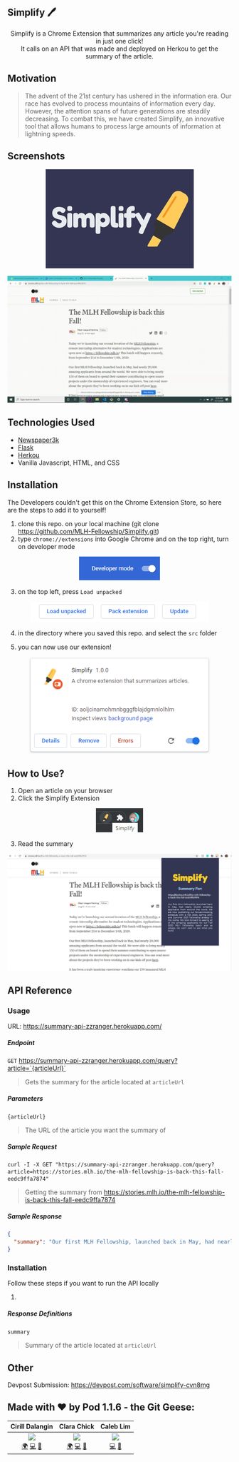## Simplify :pen:

<p align="center">
     Simplify is a Chrome Extension that summarizes any article you're reading in just one click! 
     <br/>
     It calls on an API that was made and deployed on Herkou to get the summary of the article.
</p>


## Motivation

>  The advent of the 21st century has ushered in the information era. Our race has evolved to process mountains of information every day. However, the attention spans of future generations are steadily decreasing. To combat this, we have created Simplify, an innovative tool that allows humans to process large amounts of information at lightning speeds.



## Screenshots

<p align="center">
     <img  src="./readme_imgs/logo.jpg" alt="demo">
</p>

<p align="center">
     <img  src="./readme_imgs/demogif.gif" alt="demo">
</p>



## Technologies Used

- [Newspaper3k](https://newspaper.readthedocs.io/en/latest/)
- [Flask](https://flask.palletsprojects.com/en/1.1.x/)
- [Herkou](https://www.heroku.com//)
- Vanilla Javascript, HTML, and CSS



## Installation

The Developers couldn't get this on the Chrome Extension Store, so here are the steps to add it to yourself!

1. clone this repo. on your local machine (git clone https://github.com/MLH-Fellowship/Simplify.git)
2. type `chrome://extensions` into Google Chrome and on the top right, turn on developer mode

<p align="center">
     <img  src="./readme_imgs/installation_toggle.PNG" alt="demo">
</p>

3. on the top left, press `Load unpacked`

<p align="center">
     <img  src="./readme_imgs/installation_load.PNG" alt="demo">
</p>

4. in the directory where you saved this repo. and select the `src` folder

5. you can now use our extension!

<p align="center">
     <img  src="./readme_imgs/installation_done.PNG" alt="demo">
</p>

## How to Use?

1. Open an article on your browser
2. Click the Simplify Extension

<p align="center">
     <img  src="./readme_imgs/usage_exten.png" alt="demo">
</p>

3. Read the summary

<p align="center">
     <img  src="./readme_imgs/usage_summary.jpg" alt="demo">
</p>

## API Reference

### Usage

URL: https://summary-api-zzranger.herokuapp.com/

##### Endpoint

`GET` https://summary-api-zzranger.herokuapp.com/query?article=`{articleUrl}`

> Gets the summary for the article located at `articleUrl`



##### Parameters

`{articleUrl}`

> The URL of the article you want the summary of



##### Sample Request

```
curl -I -X GET "https://summary-api-zzranger.herokuapp.com/query?article=https://stories.mlh.io/the-mlh-fellowship-is-back-this-fall-eedc9ffa7874"
```

> Getting the summary from https://stories.mlh.io/the-mlh-fellowship-is-back-this-fall-eedc9ffa7874



##### Sample Response

```json
{
  "summary": "Our first MLH Fellowship, launched back in May, had nearly 20,000 amazing applicants from around the world.\nWe are now publishing our forward-looking schedule with a Fall 2020, Spring 2021, and Summer 2021 Fellowship already in the works.\nWe look forward to seeing all of the amazing applicants for our Fall 2020 MLH Fellowship batch and as always, we can’t wait to see what you build."
}
```

### Installation

Follow these steps if you want to run the API locally

1. 

##### Response Definitions

`summary` 

> Summary of the article located at `articleUrl`


## Other


Devpost Submission: https://devpost.com/software/simplify-cvn8mg


## Made with ❤️ by Pod 1.1.6 - the Git Geese:
|                       Cirill Dalangin                        |                         Clara Chick                          |                          Caleb Lim                           |
| :----------------------------------------------------------: | :----------------------------------------------------------: | :----------------------------------------------------------: |
| [<img src="https://avatars2.githubusercontent.com/u/40480780?s=460&u=8c1edf8c533e2fb0a97dfce1342fcf2960a12c1b&v=4" width="100px;"/>](https://florenz.tech/)<br />[🌍](https://florenz.tech/) [💻](https://github.com/cdalangin) [🤝](https://www.linkedin.com/in/cfdalangin/) | [<img src="https://media-exp1.licdn.com/dms/image/C4E03AQE8eYc0h_TPHg/profile-displayphoto-shrink_400_400/0?e=1608163200&v=beta&t=NVP7R8UDoVRYASyL6KgpzKFs9P9fgPYGYeuRiN86r_k" width="100px;"/>](https://clarachick.me/)<br />[🌍](https://clarachick.me/) [💻](https://github.com/KohinaTheCat) [🤝](https://www.linkedin.com/in/clarachick/) | [<img src="https://avatars2.githubusercontent.com/u/47403443?s=460&v=4" width="100px;"/>](https://github.com/ZzRanger)<br /> [💻](https://github.com/ZzRanger) [🤝](https://www.linkedin.com/in/caleb-lim-b243a61ba/) |
